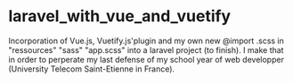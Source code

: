 # laravel_with_vue_and_vuetify
Incorporation of Vue.js, Vuetify.js'plugin and my own new @import .scss in "ressources" "sass" "app.scss" into a laravel project (to finish). I make that in order to perperate my last defense of my school year of web developper (University Telecom Saint-Etienne in France).
